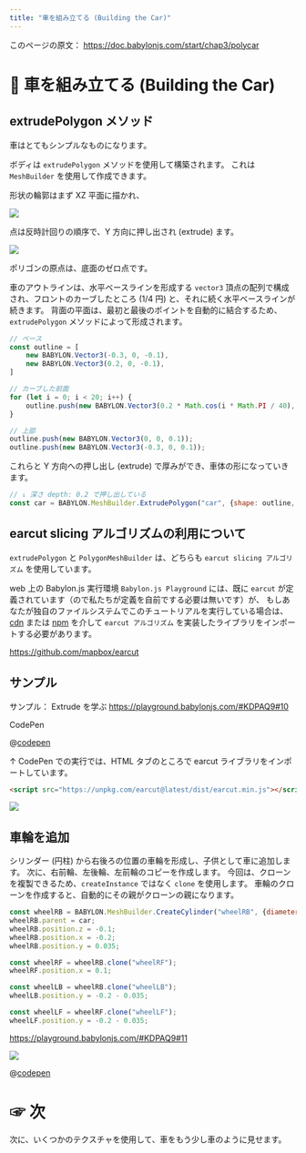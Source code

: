 ```yaml
---
title: "車を組み立てる (Building the Car)"
---
```


このページの原文： https://doc.babylonjs.com/start/chap3/polycar

# 🚙 車を組み立てる (Building the Car)

## extrudePolygon メソッド

車はとてもシンプルなものになります。

ボディは `extrudePolygon` メソッドを使用して構築されます。
これは `MeshBuilder` を使用して作成できます。

形状の輪郭はまず XZ 平面に描かれ、

![](https://storage.googleapis.com/zenn-user-upload/0aab50d733a6-20220328.png)

点は反時計回りの順序で、Y 方向に押し出され (extrude) ます。

![](https://storage.googleapis.com/zenn-user-upload/8d9ecbeda3b9-20220328.png)

ポリゴンの原点は、底面のゼロ点です。

車のアウトラインは、水平ベースラインを形成する `vector3` 頂点の配列で構成され、フロントのカーブしたところ (1/4 円) と、それに続く水平ベースラインが続きます。
背面の平面は、最初と最後のポイントを自動的に結合するため、 `extrudePolygon` メソッドによって形成されます。

```js
// ベース
const outline = [
    new BABYLON.Vector3(-0.3, 0, -0.1),
    new BABYLON.Vector3(0.2, 0, -0.1),
]

// カーブした前面
for (let i = 0; i < 20; i++) {
    outline.push(new BABYLON.Vector3(0.2 * Math.cos(i * Math.PI / 40), 0, 0.2 * Math.sin(i * Math.PI / 40) - 0.1));
}

// 上部
outline.push(new BABYLON.Vector3(0, 0, 0.1));
outline.push(new BABYLON.Vector3(-0.3, 0, 0.1));
```

これらと Y 方向への押し出し (extrude) で厚みができ、車体の形になっていきます。

```js
// ↓ 深さ depth: 0.2 で押し出している
const car = BABYLON.MeshBuilder.ExtrudePolygon("car", {shape: outline, depth: 0.2});
```

## earcut slicing アルゴリズムの利用について

`extrudePolygon` と `PolygonMeshBuilder` は、どちらも `earcut slicing アルゴリズム` を使用しています。

web 上の Babylon.js 実行環境 `Babylon.js Playground` には、既に `earcut` が定義されています（ので私たちが定義を自前でする必要は無いです）が、
もしあなたが独自のファイルシステムでこのチュートリアルを実行している場合は、
[cdn](https://unpkg.com/earcut@2.2.3/dist/earcut.min.js) または [npm](https://github.com/mapbox/earcut#install) を介して 
`earcut アルゴリズム` を実装したライブラリをインポートする必要があります。


https://github.com/mapbox/earcut

## サンプル

サンプル： Extrude を学ぶ
https://playground.babylonjs.com/#KDPAQ9#10

CodePen

@[codepen](https://codepen.io/chomado/pen/BaJRJRx)

↑ CodePen での実行では、HTML タブのところで earcut ライブラリをインポートしています。

```html
<script src="https://unpkg.com/earcut@latest/dist/earcut.min.js"></script>
```
![](https://storage.googleapis.com/zenn-user-upload/275f8dd96cd2-20220328.png)

## 車輪を追加

シリンダー (円柱) から右後ろの位置の車輪を形成し、子供として車に追加します。 
次に、右前輪、左後輪、左前輪のコピーを作成します。
今回は、クローンを複製できるため、`createInstance` ではなく `clone` を使用します。 
車輪のクローンを作成すると、自動的にその親がクローンの親になります。

```js
const wheelRB = BABYLON.MeshBuilder.CreateCylinder("wheelRB", {diameter: 0.125, height: 0.05})
wheelRB.parent = car;
wheelRB.position.z = -0.1;
wheelRB.position.x = -0.2;
wheelRB.position.y = 0.035;

const wheelRF = wheelRB.clone("wheelRF");
wheelRF.position.x = 0.1;

const wheelLB = wheelRB.clone("wheelLB");
wheelLB.position.y = -0.2 - 0.035;

const wheelLF = wheelRF.clone("wheelLF");
wheelLF.position.y = -0.2 - 0.035;
```

https://playground.babylonjs.com/#KDPAQ9#11

![](https://storage.googleapis.com/zenn-user-upload/0286d38f4fae-20220328.gif)

@[codepen](https://codepen.io/chomado/pen/abEWEGN)

# ☞ 次

次に、いくつかのテクスチャを使用して、車をもう少し車のように見せます。
